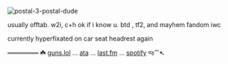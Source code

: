 
![postal-3-postal-dude](https://github.com/user-attachments/assets/0a422f4b-c267-406c-911f-9e9ff5f87926)

usually offtab. w2i, c+h ok if i know u. btd , tf2, and mayhem fandom iwc 

currently hyperfixated on car seat headrest again

  ═══════ ☘️ [guns.lol](https://guns.lol/boyrot) ... [ata](https://prophetoffalsehope.atabook.org/) ... [last.fm](https://www.last.fm/user/corpsehem) ... [spotify](https://open.spotify.com/user/31iydpcy5qoohkge2fdzy2oukuvy?si=f43be6e7120f49bc&nd=1&dlsi=f0a492e36d604d00) જ⁀➴
